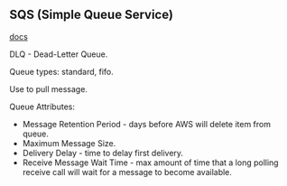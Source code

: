 SQS (Simple Queue Service)
-

[docs](https://docs.aws.amazon.com/sqs/index.html)

DLQ - Dead-Letter Queue.

Queue types: standard, fifo.

Use to pull message.

Queue Attributes:
* Message Retention Period - days before AWS will delete item from queue.
* Maximum Message Size.
* Delivery Delay - time to delay first delivery.
* Receive Message Wait Time - max amount of time
  that a long polling receive call will wait for a message to become available.
